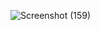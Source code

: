 

![Screenshot (159)](https://github.com/Saravanan123456789/HTML-Assignment1/assets/127467412/d5a1eebc-0f95-40e0-a90c-6ae1683da777)
